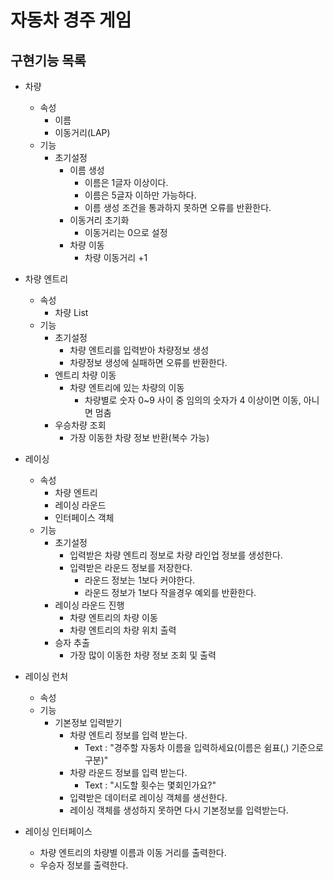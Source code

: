 # 자동차 경주 게임
## 구현기능 목록
* 차량
    - 속성
        + 이름
        + 이동거리(LAP)
    - 기능
        + 초기설정
            + 이름 생성
                - 이름은 1글자 이상이다.
                - 이름은 5글자 이하만 가능하다.
                - 이름 생성 조건을 통과하지 못하면 오류를 반환한다.
            + 이동거리 초기화
                - 이동거리는 0으로 설정
            + 차량 이동
                - 차량 이동거리 +1

* 차량 엔트리
    - 속성
        + 차량 List
    - 기능
        + 초기설정
            + 차량 엔트리를 입력받아 차량정보 생성
            + 차량정보 생성에 실패하면 오류를 반환한다.
        + 엔트리 차량 이동
            + 차량 엔트리에 있는 차량의 이동
                - 차량별로 숫자 0~9 사이 중 임의의 숫자가 4 이상이면 이동, 아니면 멈춤
        + 우승차량 조회
            + 가장 이동한 차량 정보 반환(복수 가능)


* 레이싱
    - 속성
        + 차량 엔트리
        + 레이싱 라운드
        + 인터페이스 객체
    - 기능
        + 초기설정
            + 입력받은 차량 엔트리 정보로 차량 라인업 정보를 생성한다.
            + 입력받은 라운드 정보를 저장한다.
                - 라운드 정보는 1보다 커야한다.
                - 라운드 정보가 1보다 작을경우 예외를 반환한다.
        + 레이싱 라운드 진행
            + 차량 엔트리의 차량 이동
            + 차량 엔트리의 차량 위치 출력
        + 승자 추출
            + 가장 많이 이동한 차량 정보 조회 및 출력


* 레이싱 런처
    - 속성
    - 기능
        + 기본정보 입력받기
            + 차량 엔트리 정보를 입력 받는다.
                - Text : "경주할 자동차 이름을 입력하세요(이름은 쉼표(,) 기준으로 구분)"
            + 차량 라운드 정보를 입력 받는다.
                - Text : "시도할 횟수는 몇회인가요?"
            + 입력받은 데이터로 레이싱 객체를 생선한다.
            + 레이싱 객체를 생성하지 못하면 다시 기본정보를 입력받는다.


* 레이싱 인터페이스
    - 차량 엔트리의 차량별 이름과 이동 거리를 출력한다.
    - 우승자 정보를 출력한다.
